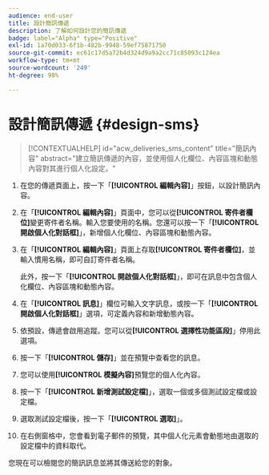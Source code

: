 ```yaml
---
audience: end-user
title: 設計簡訊傳遞
description: 了解如何設計您的簡訊傳遞
badge: label="Alpha" type="Positive"
exl-id: 1a70d033-6f1b-482b-9948-59ef75871750
source-git-commit: ec61c17d5a72b4d324d9a9a2cc71c85093c124ea
workflow-type: tm+mt
source-wordcount: '249'
ht-degree: 98%

---
```


# 設計簡訊傳遞 {#design-sms}

>[!CONTEXTUALHELP]
>id="acw_deliveries_sms_content"
>title="簡訊內容"
>abstract="建立簡訊傳遞的內容，並使用個人化欄位、內容區塊和動態內容對其進行個人化設定。"

1. 在您的傳遞頁面上，按一下「**[!UICONTROL 編輯內容]**」按鈕，以設計簡訊內容。

1. 在「**[!UICONTROL 編輯內容]**」頁面中，您可以從&#x200B;**[!UICONTROL 寄件者欄位]**&#x200B;變更寄件者名稱。輸入您要使用的名稱。您還可以按一下「**[!UICONTROL 開啟個人化對話框]**」，新增個人化欄位、內容區塊和動態內容。

1. 在「**[!UICONTROL 編輯內容]**」頁面上存取&#x200B;**[!UICONTROL 寄件者欄位]**，並輸入慣用名稱，即可自訂寄件者名稱。

   此外，按一下「**[!UICONTROL 開啟個人化對話框]**」，即可在訊息中包含個人化欄位、內容區塊和動態內容。

1. 在「**[!UICONTROL 訊息]**」欄位可輸入文字訊息，或按一下「**[!UICONTROL 開啟個人化對話框]**」選項，可定義內容和新增動態內容。

1. 依預設，傳遞會啟用追蹤。您可以從&#x200B;**[!UICONTROL 選擇性功能區段]**」停用此選項。

1. 按一下「**[!UICONTROL 儲存]**」並在預覽中查看您的訊息。

1. 您可以使用&#x200B;**[!UICONTROL 模擬內容]**&#x200B;預覽您的個人化內容。

1. 按一下「**[!UICONTROL 新增測試設定檔]**」，選取一個或多個測試設定檔或設定檔。

1. 選取測試設定檔後，按一下「**[!UICONTROL 選取]**」。

1. 在右側窗格中，您會看到電子郵件的預覽，其中個人化元素會動態地由選取的設定檔中的資料取代。

您現在可以檢閱您的簡訊訊息並將其傳送給您的對象。
